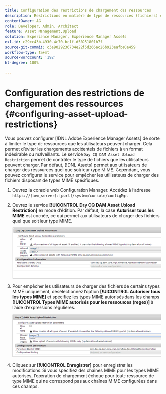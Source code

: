 ```yaml
---
title: Configuration des restrictions de chargement des ressources
description: Restrictions en matière de type de ressources (fichiers) que les utilisateurs peuvent charger
contentOwner: AG
role: Developer, Admin, Architect
feature: Asset Management,Upload
solution: Experience Manager, Experience Manager Assets
exl-id: c29cc43b-4930-4c70-bc1f-d50951801b7f
source-git-commit: c3e9029236734e22f5d266ac26b923eafbe0a459
workflow-type: tm+mt
source-wordcount: '192'
ht-degree: 100%

---
```


# Configuration des restrictions de chargement des ressources {#configuring-asset-upload-restrictions}

Vous pouvez configurer [!DNL Adobe Experience Manager Assets] de sorte à limiter le type de ressources que les utilisateurs peuvent charger. Cela permet d’éviter les chargements accidentels de fichiers à un format indésirable ou malveillants. Le service `Day CQ DAM Asset Upload Restriction` permet de contrôler le type de fichiers que les utilisateurs peuvent charger. Par défaut, [!DNL Assets] permet aux utilisateurs de charger des ressources quel que soit leur type MIME. Cependant, vous pouvez configurer le service pour empêcher les utilisateurs de charger des fichiers disposant de types MIME spécifiques.

1. Ouvrez la console web Configuration Manager. Accédez à l’adresse `https://[aem_server]:[port]/system/console/configMgr`.
1. Ouvrez le service **[!UICONTROL Day CQ DAM Asset Upload Restriction]** en mode d’édition. Par défaut, la case **Autoriser tous les MIME** est cochée, ce qui permet aux utilisateurs de charger des fichiers quel que soit leur type MIME.

   ![chlimage_1-378](assets/chlimage_1-378.png)

1. Pour empêcher les utilisateurs de charger des fichiers de certains types MIME uniquement, désélectionnez l’option **[!UICONTROL Autoriser tous les types MIME]** et spécifiez les types MIME autorisés dans les champs **[!UICONTROL Types MIME autorisés pour les ressources (regex)]** à l’aide d’expressions régulières.

   ![chlimage_1-379](assets/chlimage_1-379.png)

1. Cliquez sur **[!UICONTROL Enregistrer]** pour enregistrer les modifications. Si vous spécifiez des chaînes MIME pour les types MIME autorisés, l’opération de chargement échoue pour toute ressource de type MIME qui ne correspond pas aux chaînes MIME configurées dans ces champs.
